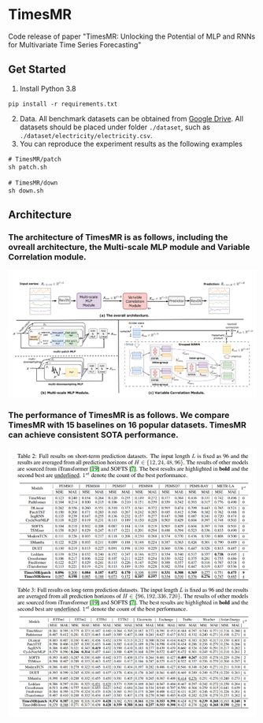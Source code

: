 # TimesMR
Code release of paper "TimesMR: Unlocking the Potential of MLP and RNNs for Multivariate Time Series Forecasting"

## Get Started

1. Install Python 3.8
```
pip install -r requirements.txt
```

2. Data. All benchmark datasets can be obtained from [Google Drive](https://drive.google.com/drive/folders/13Cg1KYOlzM5C7K8gK8NfC-F3EYxkM3D2). All datasets should be placed under folder `./dataset`, such as `./dataset/electricity/electricity.csv`.
3. You can reproduce the experiment results as the following examples
```
# TimesMR/patch
sh patch.sh

# TimesMR/down
sh down.sh
```

## Architecture
### The architecture of TimesMR is as follows, including the ovreall architecture, the Multi-scale MLP module and Variable Correlation module. 
<div align="center"> 
  <img src="figure/architecture.png" alt="the architecture of TimesMR">
</div>


### The performance of TimesMR is as follows. We compare TimesMR with 15 baselines on 16 popular datasets. TimesMR can achieve consistent SOTA performance.
<div align="center"> 
  <img src="figure/performance.png" alt="the performance of TimesMR">
</div>

